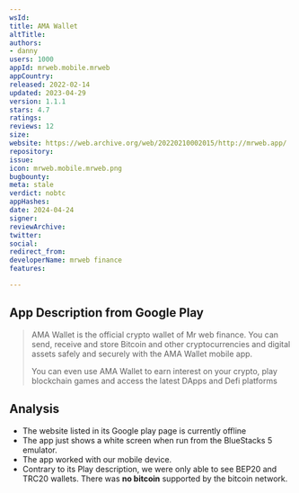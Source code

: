 ```yaml
---
wsId: 
title: AMA Wallet
altTitle: 
authors:
- danny
users: 1000
appId: mrweb.mobile.mrweb
appCountry: 
released: 2022-02-14
updated: 2023-04-29
version: 1.1.1
stars: 4.7
ratings: 
reviews: 12
size: 
website: https://web.archive.org/web/20220210002015/http://mrweb.app/
repository: 
issue: 
icon: mrweb.mobile.mrweb.png
bugbounty: 
meta: stale
verdict: nobtc
appHashes: 
date: 2024-04-24
signer: 
reviewArchive: 
twitter: 
social: 
redirect_from: 
developerName: mrweb finance
features: 

---
```


## App Description from Google Play

> AMA Wallet is the official crypto wallet of Mr web finance. You can send, receive and store Bitcoin and other cryptocurrencies and digital assets safely and securely with the AMA Wallet mobile app.
>
> You can even use AMA Wallet to earn interest on your crypto, play blockchain games and access the latest DApps and Defi platforms

## Analysis 

- The website listed in its Google play page is currently offline
- The app just shows a white screen when run from the BlueStacks 5 emulator. 
- The app worked with our mobile device. 
- Contrary to its Play description, we were only able to see BEP20 and TRC20 wallets. There was **no bitcoin** supported by the bitcoin network.